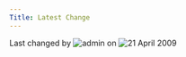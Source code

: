 ```yaml
---
Title: Latest Change
---
```


Last changed by ![admin](value:edited) on ![21 April 2009](value:edited)
